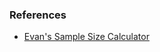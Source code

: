 
### References

- [Evan's Sample Size Calculator](http://www.evanmiller.org/ab-testing/sample-size.html)